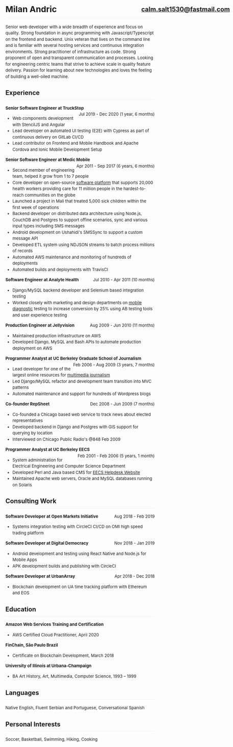 <meta charset="utf-8">
<style>
body {
    font-family: BlinkMacSystemFont,Segoe UI,Helvetica,Arial,sans-serif,Apple Color Emoji,Segoe UI Emoji;
    font-size: 13px;
    line-height: 1.5;
    word-wrap: break-word;
}
h1, h2 {
    padding-bottom: .3em;
    border-bottom: 1px solid #eee;
}
h1 a {
    position: absolute;
    right: 10px;
    font-size: .75em;
    padding-top: .3em;
}
.ar {
    float: right;
}
</style>

# Milan Andric [calm.salt1530@fastmail.com](mailto:calm.salt1530@fastmail.com)

Senior web developer with a wide breadth of experience and focus on quality.
Strong foundation in async programming with Javascript/Typescript on the
frontend and backend.  Unix veteran that lives on the command line and is
familiar with several hosting services and continuous integration environments.
Strong practitioner of infrastructure as code.  Strong proponent of open and
transparent communication and processes.  Looking for engineering centric teams
that strive to achieve scale in quality feature delivery.  Passion for learning
about new technologies and loves the feeling of building a well-oiled machine.

## Experience

**Senior Software Engineer at TruckStop**
<span class="ar">Jul 2019 - Dec 2020 (1 year, 6 months)</span>

- Web components development with StencilJS and Angular
- Lead developer on automated UI testing (E2E) with Cypress as part
of continuous delivery on GitLab CI/CD
- Lead contributor on Frontend and Mobile Handbook and Apache Cordova and Ionic Mobile Development Setup

**Senior Software Engineer at Medic Mobile**
<span class="ar">Apr 2011 - Sep 2017 (6 years, 6 months)</span>

- Second member of engineering team, helped it grow from 1 to 7 people
- Core developer on open-source [software platform](https://github.com/medic)
that supports 20,000 health workers providing care for 11 million people in
the hardest-to-reach communities on the globe
- Launched a project in Mali that treated 5,000 sick children within the
first week of operations
- Backend developer on distributed data architecture using Node.js, CouchDB and
  Postgres to support offine scenarios, sync and various input types including
  SMS messages
- Android development on Ushahidi's SMSSync to support a custom message API
- Developed ETL system using NDJSON streams to batch process millions of records
- Automated AWS maintenance and monitoring of hundreds of deployments
- Automated builds and deployments with TravisCI

**Software Engineer at Analyte Health**
<span class="ar">Jul 2010 - Apr 2011 (10 months)</span>

- Django/MySQL backend developer and Selenium based integration testing
- Worked closely with marketing and design departments on [mobile
diagnostic](https://www.stdtestexpress.com/) testing to increase conversion
by 25% using AB testing tools and user experience testing

**Production Engineer at Jellyvision**
<span class="ar">Aug 2009 - Jun 2010 (11 months)</span>

- Maintained production infrastructure on AWS
- Developed Django, MySQL and Bash APIs to automate production deployment on AWS

**Programmer Analyst at UC Berkeley Graduate School of Journalism**
<span class="ar">Feb 2006 - Aug 2009 (3 years, 7 months)</span>

- Lead developer for one of the largest online resources for [multimedia
journalism](https://multimedia.journalism.berkeley.edu/)
- Led Django/MySQL refactor and development team transition into MVC patterns
- Automated maintenance and support for hundreds of Wordpress blogs

**Co-founder RepSheet**
<span class="ar">Dec 2008 - Jun 2009 (7 months)</span>

- Co-founded a Chicago based web service to track news about elected representatives
- Developed backend in Django and Postgres with GIS support for querying by location
- Interviewed on Chicago Public Radio's @848 Feb 2009

**Programmer Analyst at UC Berkeley EECS**
<span class="ar">Feb 2001 - Feb 2006 (5 years, 1 month)</span>

- System administration for Electrical Engineering and Computer Science Department
- Developed Perl and Java based CMS for [EECS Helpdesk Website](https://iris.eecs.berkeley.edu/)
- Maintained Apache web servers, Oracle and MySQL databases running on Solaris

## Consulting Work

**Software Developer at Open Markets Initiative**
<span class="ar">Aug 2018 - Feb 2019</span>

- Systems integration testing with CircleCI CI/CD on OMI high speed trading platform

**Software Developer at Digital Democracy**
<span class="ar">Nov 2018 - Jan 2019</span>

- Android development and testing using React Native and Node.js for Mobile Apps
- APK development builds and publishing with CircleCI

**Software Developer at UrbanArray**
<span class="ar">Apr 2018 - Dec 2018</span>
- Blockchain development on UA time tracking platform with Ethereum and EOS

## Education

**Amazon Web Services Training and Certification**
- AWS Certified Cloud Practitioner, April 2020

**FinChain, São Paulo Brazil**
- Certificate on Blockchain Development, March 2018

**University of Illinois at Urbana-Champaign**
- BA Art History, Art, Multimedia, Computer Science, 1993 – 1999

## Languages
Native English, Fluent Serbian and Portuguese, Conversational Spanish

## Personal Interests
Soccer, Basketball, Swimming, Hiking, Cooking
